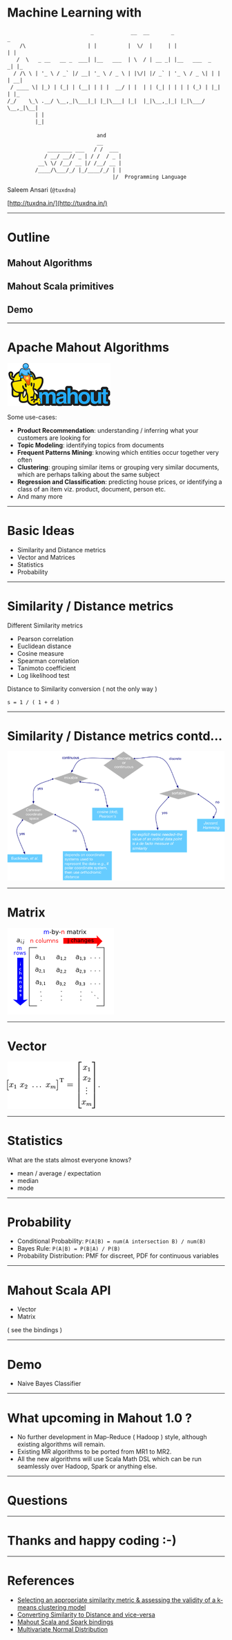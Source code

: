 # Machine Learning with

	
    
                               _            __  __       _                 _   
        /\                    | |          |  \/  |     | |               | |  
       /  \   _ __   __ _  ___| |__   ___  | \  / | __ _| |__   ___  _   _| |_ 
      / /\ \ | '_ \ / _` |/ __| '_ \ / _ \ | |\/| |/ _` | '_ \ / _ \| | | | __|
     / ____ \| |_) | (_| | (__| | | |  __/ | |  | | (_| | | | | (_) | |_| | |_ 
    /_/    \_\ .__/ \__,_|\___|_| |_|\___| |_|  |_|\__,_|_| |_|\___/ \__,_|\__|
             | |                                                               
             |_|                                                               

	                             and
                                 __       
                 ________ ___   / /  ___  
                / __/ __// _ | / /  / _ | 
              __\ \/ /__/ __ |/ /__/ __ | 
             /____/\___/_/ |_/____/_/ | | 
                                      |/  Programming Language

Saleem Ansari (`@tuxdna`)

[http://tuxdna.in/](http://tuxdna.in/)

---

# Outline
## Mahout Algorithms
## Mahout Scala primitives
## Demo

---

# Apache Mahout Algorithms

![Mahout Logo](mahout-logo-100.png)

Some use-cases:

 * **Product Recommendation**: understanding / inferring what your customers are looking for
 * **Topic Modeling**: identifying topics from documents
 * **Frequent Patterns Mining**: knowing which entities occur together very often
 * **Clustering**: grouping similar items or grouping very similar documents, which are perhaps talking about the same subject
 * **Regression and Classification**: predicting house prices, or identifying a class of an item viz. product, document, person etc.
 * And many more

---

# Basic Ideas

 * Similarity and Distance metrics
 * Vector and Matrices
 * Statistics
 * Probability

---

# Similarity / Distance metrics

Different Similarity metrics

 * Pearson correlation
 * Euclidean distance
 * Cosine measure
 * Spearman correlation
 * Tanimoto coefficient
 * Log likelihood test
 
Distance to Similarity conversion ( not the only way )

    s = 1 / ( 1 + d )

---

# Similarity / Distance metrics contd...

![Similarity Metric Selection](similarity-metrics.png)

---

# Matrix

![Matrix](247px-Matrix.svg.png)

---

# Vector

![Vector](vector-transpose.png)


---
# Statistics

What are the stats almost everyone knows?

 * mean / average / expectation
 * median
 * mode

---
# Probability

 * Conditional Probability: `P(A|B) = num(A intersection B) / num(B)`
 * Bayes Rule: `P(A|B) = P(B|A) / P(B)`
 * Probability Distribution: PMF for discreet, PDF for continuous variables

---

# Mahout Scala API

 * Vector
 * Matrix

( see the bindings )

---

# Demo

* Naive Bayes Classifier

---

# What upcoming in Mahout 1.0 ?

* No further development in Map-Reduce ( Hadoop ) style, although existing algorithms will remain.
* Existing MR algorithms to be ported from MR1 to MR2.
* All the new algorithms will use Scala Math DSL which can be run seamlessly over Hadoop, Spark or anything else.

---



# Questions

---

# Thanks and happy coding :-)

---

# References

 * [Selecting an appropriate similarity metric & assessing the validity of a k-means clustering model](https://stackoverflow.com/questions/8102515/selecting-an-appropriate-similarity-metric-assessing-the-validity-of-a-k-means)
 * [Converting Similarity to Distance and vice-versa](http://stackoverflow.com/questions/4064630/how-do-i-convert-between-a-measure-of-similarity-and-a-measure-of-difference-di)
 * [Mahout Scala and Spark bindings](http://mahout.apache.org/users/sparkbindings/home.html)
 * [Multivariate Normal Distribution](http://en.wikipedia.org/wiki/Multivariate_normal_distribution)
